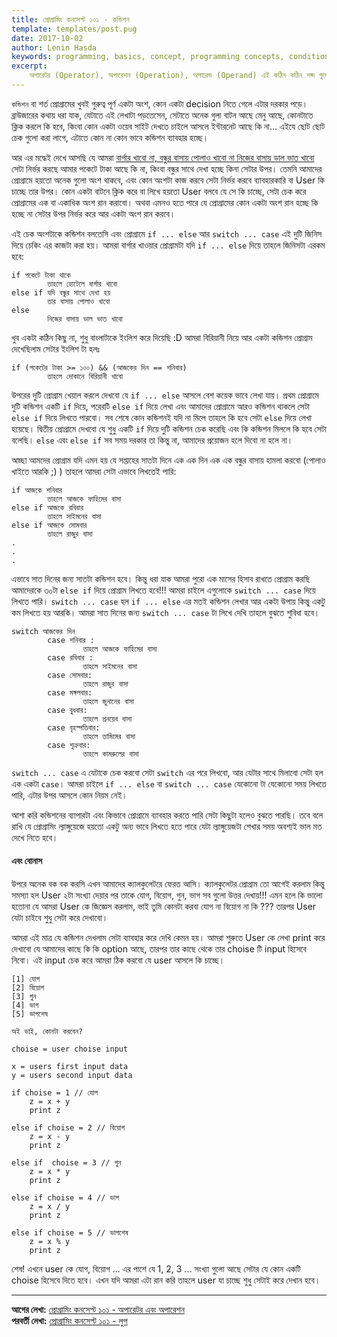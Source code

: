 ```yaml
---
title: প্রোগ্রামিং কনসেপ্ট ১০১ - কন্ডিশন
template: templates/post.pug
date: 2017-10-02
author: Lenin Hasda
keywords: programming, basics, concept, programming concepts, conditions, if, if else, প্রোগ্রামিং, প্রোগ্রামিং বেসিক, প্রোগ্রামিং কনসেপ্ট, প্রোগ্রামিং ধারনা, কন্ডিশন
excerpt:
    অপারেটর (Operator), অপারেশন (Operation), অপারেন্ড (Operand) এই কঠিন কঠিন শব্দ গুলো প্রোগ্রামিং এ কিভাবে যায় সেটাই সহজ করে তুলে ধরার চেষ্টা করেছি এই পোস্টে
---
```


`কন্ডিশন` বা শর্ত প্রোগ্রামের খুবই গুরুত্ব পূর্ণ একটা অংশ, কোন একটা decision নিতে গেলে এটার দরকার পড়ে। ব্রাউজারের কথায় ধরা যাক, যেটাতে এই লেখাটা পড়তেসেন, সেটাতে অনেক গুলা বাটন আছে মেনু আছে, কোনটাতে ক্লিক করলে কি হবে, কিংবা কোন একটা ওয়েব সাইট দেখতে চাইলে আসলে ইন্টারনেট আছে কি না... এইযে ছোট ছোট চেক গুলো করা লাগে, এটাতে কোন না কোন ভাবে কন্ডিশন ব্যাবহার হচ্ছে। 

আর এর মদ্ধেই দেখে আসছি যে আমরা [বার্গার খাবো না, বন্ধুর বাসায় পোলাও খাবো না নিজের বাসায় ডাল ভাত খাবো](/post/programming-concepts-101-data-and-data-types-bn) সেটা নির্ভর করছে আমার পকেটে টাকা আছে কি না, কিংবা বন্ধুর সাথে দেখা হচ্ছে কিনা সেটার উপর। তেমনি আমাদের প্রোগ্রামে হয়তো অনেক গুলো অংশ থাকবে, এবং কোন অংশটা কাজ করবে সেটা নির্ভর করবে ব্যাবহারকারি বা User কি চাচ্ছে তার উপর। কোন একটা বাটনে ক্লিক করে বা লিখে হয়তো User বলবে যে সে কি চাচ্ছে, সেটা চেক করে প্রোগ্রামের এক বা একাধিক অংশ রান করাবো। অথবা এমনও হতে পারে যে প্রোগ্রামের কোন একটা অংশ রান হচ্ছে কি হচ্ছে না সেটার উপর নির্ভর করে আর একটা অংশ রান করবে। 

এই চেক অংশটাকে কন্ডিশন বলতেসি এবং প্রোগ্রামে `if ... else` আর `switch ... case` এই দুটি জিনিস দিয়ে চেকিং এর কাজটা করা হয়। আমরা বার্গার খাওয়ার প্রোগ্রামটা যদি `if ... else` দিয়ে তাহলে জিনিসটা এরকম হবে: 

```
if পকেটে টাকা থাকে
        তাহলে হোটেলে বার্গার খাবো
else if যদি বন্ধুর সাথে দেখা হয়
        তার বাসায় পোলাও খাবো
else
        নিজের বাসায় ডাল ভাত খাবো
```

খুব একটা কঠিন কিছু না, শুধু বাংলাটাকে ইংলিশ করে দিয়েছি :D আমরা বিরিয়ানী নিয়ে আর একটা কন্ডিশন প্রোগ্রাম দেখেছিলাম সেটার ইংলিশ টা হলঃ  

```
if (পকেটের টাকা >= ১০০) && (আজকের দিন == শনিবার)
        তাহলে দোকানে বিরিয়ানী খাবো
```

উপরের দুটি প্রোগ্রাম খেয়াল করলে দেখবো যে `if ... else` আসলে বেশ কয়েক ভাবে লেখা যায়। প্রথম প্রোগ্রামে দুটি কন্ডিশন একটি `if` দিয়ে, পরেরটি `else if` দিয়ে লেখা এবং আমাদের প্রোগ্রামে আরও কন্ডিশন থাকলে সেটা `else if` দিয়ে লিখতে পারবো। সব শেষে কোন কন্ডিশনই যদি না মিলে তাহলে কি হবে সেটা `else` দিয়ে লেখা হয়েছে। দ্বিতীয় প্রোগ্রামে দেখবো যে শুধু একটি `if` দিয়ে দুটি কন্ডিশন চেক করেছি এবং কি কন্ডিশন মিললে কি হবে সেটা বলেছি। `else` এবং `else if` সব সময় দরকার তা কিন্তু না, আমাদের প্রয়োজন হলে দিবো না হলে না। 

আচ্ছা আমদের প্রোগ্রাম যদি এমন হয় যে সপ্তাহের সাতটা দিনে এক এক দিন এক এক বন্ধুর বাসায় হামলা করবো (পোলাও খাইতে আরকি ;) ) তাহলে আমরা সেটা এভাবে লিখতেই পারি: 

```
if আজকে শনিবার 
        তাহলে আজকে ফাহিমের বাসা 
else if আজকে রবিবার 
        তাহলে সাইমনের বাসা 
else if আজকে সোমবার 
        তাহলে রাজুর বাসা 
.
.
.
```

এভাবে সাত দিনের জন্য সাতটা কন্ডিশন হবে। কিন্তু ধরা যাক আমরা পুরো এক মাসের হিসাব রাখতে প্রোগ্রাম করছি আমাদেরকে ৩০টা `else if` দিয়ে প্রোগ্রাম লিখতে হবে!!! আমরা চাইলে এগুলোকে `switch ... case` দিয়ে লিখতে পারি। `switch ... case` হল `if ... else` এর মতই কন্ডিশন লেখার আর একটা উপায় কিন্তু একটু কম লিখতে হয় আরকি। আমরা সাত দিনের জন্য `switch ... case` টা লিখে দেখি তাহলে বুঝতে শুবিধা হবে। 

```
switch আজকের দিন 
        case শনিবার :
                তাহলে আজকে ফাহিমের বাসা 
        case রবিবার :
                তাহলে সাইমনের বাসা 
        case সোমবার:
                তাহলে রাজুর বাসা 
        case মঙ্গলবার:
                তাহলে জুনানের বাসা 
        case বুধবার:
                তাহলে প্রনয়েব বাসা 
        case বৃহস্পতিবার:
                তাহলে তামিমের বাসা 
        case শুক্রবার:
                তাহলে কামরুলের বাসা 
```

`switch ... case` এ যেটাকে চেক করবো সেটা `switch` এর পরে লিখবো, আর যেটার সাথে মিলাবো সেটা হল এক একটা `case`। আমরা চাইলে `if ... else` বা `switch ... case` যেকোনো টা যেকোনো সময় লিখতে পারি, এটার উপর আসলে কোন নিয়ম নেই।

আশা করি কন্ডিশনের ব্যাপারটা এবং কিভাবে প্রোগ্রামে ব্যাবহার করতে পারি সেটা কিছুটা হলেও বুঝতে পারছি। তবে বলে রাখি যে প্রোগ্রামিং ল্যাঙ্গুয়েজে হয়তো একটু অন্য ভাবে লিখতে হতে পারে যেটা ল্যাঙ্গুয়েজটা শেখার সময় অবশ্যই ভাল মত দেখে নিতে হবে। 

#### এবং বোনাস

উপরে অনেক বক বক করসি এখন আমাদের ক্যালকুলেটরে ফেরত আসি। ক্যালকুলেটর প্রোগ্রাম তো আগেই করলাম কিন্তু সমস্যা হল User ২টা সংখ্যা দেয়ার পর তাকে যোগ, বিয়োগ, গুন, ভাগ সব গুলো উত্তর দেখায়!!! এমন হলে কি ভালো হতোনা যে আমরা User কে জিজ্ঞেস করলাম, ভাই তুমি কোনটা করবা যোগ না বিয়োগ না কি ??? তারপর User যেটা চাইবে শুধু সেটা করে দেখাবো। 

আমরা এই মাত্র যে কন্ডিশন দেখলাম সেটা ব্যাবহার করে দেখি কেমন হয়। আমরা শুরুতে User কে লেখা print করে দেখাবো যে আমাদের কাছে কি কি option আছে, তারপর তার কাছে থেকে তার choise টি input হিসেবে নিবো। এই input চেক করে আমরা ঠিক করবো যে user আসলে কি চাচ্ছে। 

```
[1] যোগ
[2] বিয়োগ
[3] গুন
[4] ভাগ
[5] ভাগশেষ

অই ভাই, কোনটা করবেন? 

choise = user choise input

x = users first input data
y = users second input data

if choise = 1 // যোগ
	z = x + y
	print z

else if choise = 2 // বিয়োগ
	z = x - y
	print z

else if  choise = 3 // গুন
	z = x * y
	print z

else if choise = 4 // ভাগ
	z = x / y
	print z

else if choise = 5 // ভাগশেষ
	z = x % y
	print z
```
শেষ! এখনে user কে যোগ, বিয়োগ ... এর পাশে যে 1, 2, 3 ... সংখ্যা গুলো আছে সেটার যে কোন একটি choise হিসেবে দিতে হবে। এখন যদি আমরা এটা রান করি তাহলে user যা চাচ্ছে শুধু সেটাই করে দেখান হবে। 

------

**আগের লেখা:** [প্রোগ্রামিং কনসেপ্ট ১০১ - অপারেটর এবং অপারেশন](/post/programming-concepts-101-operators-and-operatiorns-bn)    
**পরবর্তী লেখা:** [প্রোগ্রামিং কনসেপ্ট ১০১ - লুপ](/post/programming-concepts-101-loop-bn)


